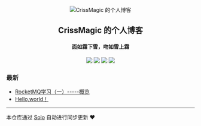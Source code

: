 <p align="center"><img alt="CrissMagic 的个人博客" src="https://static.b3log.org/images/brand/solo-32.png"></p><h2 align="center">
CrissMagic 的个人博客
</h2>

<h4 align="center">面如霜下雪，吻如雪上霜</h4>
<p align="center"><a title="CrissMagic 的个人博客" target="_blank" href="https://github.com/CrissMagic/solo-blog"><img src="https://img.shields.io/github/last-commit/CrissMagic/solo-blog.svg?style=flat-square&color=FF9900"></a>
<a title="GitHub repo size in bytes" target="_blank" href="https://github.com/CrissMagic/solo-blog"><img src="https://img.shields.io/github/repo-size/CrissMagic/solo-blog.svg?style=flat-square"></a>
<a title="Solo Version" target="_blank" href="https://github.com/b3log/solo/releases"><img src="https://img.shields.io/badge/solo-3.6.5-f1e05a.svg?style=flat-square&color=blueviolet"></a>
<a title="Hits" target="_blank" href="https://github.com/b3log/hits"><img src="https://hits.b3log.org/CrissMagic/solo-blog.svg"></a></p>

### 最新

* [RocketMQ学习（一）-----概览](https://www.crissmagic.cn/articles/2019/10/09/1570613610453.html)
* [Hello,world！](https://www.crissmagic.cn/hello-solo)



---

本仓库通过 [Solo](https://github.com/b3log/solo) 自动进行同步更新 ❤️ 